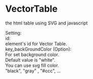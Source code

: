 # VectorTable
the html table using SVG and javascript

Setting:  
    id:  
        element's id for Vector Table.  
    key_backGroundColor (Option):  
        For set background color.  
        Default value is "white".  
        You can use svg fill color.  
            "black", "gray" , "#ccc", ...   

